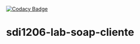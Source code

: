 [![Codacy Badge](https://api.codacy.com/project/badge/Grade/f6a6565470134280b3abeff3e2a7384d)](https://www.codacy.com?utm_source=github.com&amp;utm_medium=referral&amp;utm_content=UO247346/sdi1206-lab-soap-cliente&amp;utm_campaign=Badge_Grade)
# sdi1206-lab-soap-cliente
